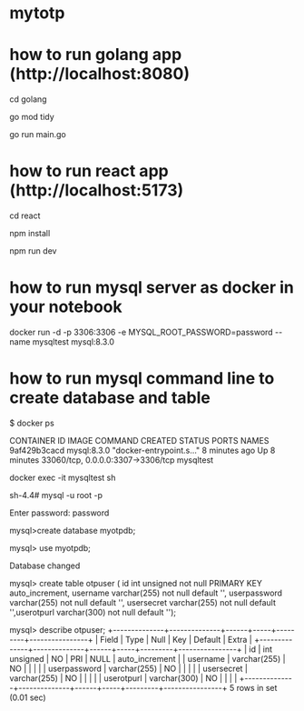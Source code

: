 # mytotp

# how to run golang app (http://localhost:8080)

cd golang

go mod tidy

go run main.go

# how to run react app (http://localhost:5173)

cd react

npm install

npm run dev

# how to run mysql server as docker in your notebook

docker run -d -p 3306:3306 -e MYSQL_ROOT_PASSWORD=password --name mysqltest mysql:8.3.0

# how to run mysql command line to create database and table

$ docker ps

CONTAINER ID IMAGE COMMAND CREATED STATUS PORTS NAMES
9af429b3cacd mysql:8.3.0 "docker-entrypoint.s…" 8 minutes ago Up 8 minutes 33060/tcp, 0.0.0.0:3307->3306/tcp mysqltest

docker exec -it mysqltest sh

sh-4.4# mysql -u root -p

Enter password: password

mysql>create database myotpdb;

mysql> use myotpdb;

Database changed

mysql> create table otpuser ( id int unsigned not null PRIMARY KEY auto_increment, username varchar(255) not null default '', userpassword varchar(255) not null default '', usersecret varchar(255) not null default '',userotpurl varchar(300) not null default '');

mysql> describe otpuser;
+--------------+--------------+------+-----+---------+----------------+
| Field | Type | Null | Key | Default | Extra |
+--------------+--------------+------+-----+---------+----------------+
| id | int unsigned | NO | PRI | NULL | auto_increment |
| username | varchar(255) | NO | | | |
| userpassword | varchar(255) | NO | | | |
| usersecret | varchar(255) | NO | | | |
| userotpurl | varchar(300) | NO | | | |
+--------------+--------------+------+-----+---------+----------------+
5 rows in set (0.01 sec)
